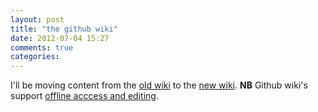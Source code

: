 ```yaml
---
layout: post
title: "the github wiki"
date: 2012-07-04 15:27
comments: true
categories: 
---
```

I'll be moving content from the [old wiki](http://confluence.leanagiletoolkit.com) to the [new wiki](https://github.com/leanagiletoolkit/leanagiletoolkit.github.com/wiki).   __NB__ Github wiki's support [offline acccess and editing](https://github.com/leanagiletoolkit/leanagiletoolkit.github.com/wiki/_access).
